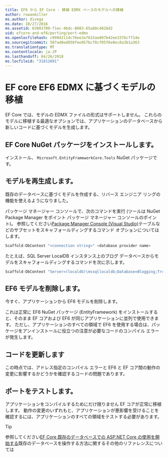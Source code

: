 ```yaml
---
title: EF6 から EF Core - 移植 EDMX ベースのモデルへの移植
author: rowanmiller
ms.author: divega
ms.date: 10/27/2016
ms.assetid: 63003709-f1ec-4bdc-8083-65a60c4826d2
uid: efcore-and-ef6/porting/port-edmx
ms.openlocfilehash: c999d2114c76ee3a7615ae897b42ee3376cff14e
ms.sourcegitcommit: 507a40ed050fee957bcf8cf05f6e0ec8a3b1a363
ms.translationtype: MT
ms.contentlocale: ja-JP
ms.lasthandoff: 04/26/2018
ms.locfileid: "31812691"
---
```

# <a name="porting-an-ef6-edmx-based-model-to-ef-core"></a>EF core EF6 EDMX に基づくモデルの移植

EF Core では、モデルの EDMX ファイルの形式はサポートしません。 これらのモデルに移植する最適なオプションでは、アプリケーションのデータベースから新しいコードに基づくモデルを生成します。

## <a name="install-ef-core-nuget-packages"></a>EF Core NuGet パッケージをインストールします。

インストール、 `Microsoft.EntityFrameworkCore.Tools` NuGet パッケージです。

## <a name="regenerate-the-model"></a>モデルを再生成します。

既存のデータベースに基づくモデルを作成する、リバース エンジニア リングの機能を使えるようになりました。

パッケージ マネージャー コンソールで、次のコマンドを実行 (ツールは NuGet Package Manager をポイント パッケージ マネージャー コンソールのポイント)。 参照してください[Package Manager Console (Visual Studio)](../../core/miscellaneous/cli/powershell.md)テーブルなどのサブセットをスキャフォールディングするコマンド オプションについてはします。

``` powershell
Scaffold-DbContext "<connection string>" <database provider name>
```

たとえば、SQL Server LocalDB インスタンス上のブログ データベースからモデルをスキャフォールディングするコマンドを次に示します。

``` powershell
Scaffold-DbContext "Server=(localdb)\mssqllocaldb;Database=Blogging;Trusted_Connection=True;" Microsoft.EntityFrameworkCore.SqlServer
```

## <a name="remove-ef6-model"></a>EF6 モデルを削除します。

今すぐ、アプリケーションから EF6 モデルを削除します。

これは正常に EF6 NuGet パッケージ (EntityFramework) をインストールすると、そのまま EF コアおよび EF6 が同じアプリケーションに並列で使用できます。 ただし、アプリケーションのすべての領域で EF6 を使用する場合は、パッケージをアンインストールに役立つの注意が必要なコードのコンパイル エラーが発生します。

## <a name="update-your-code"></a>コードを更新します

この時点では、アドレス指定のコンパイル エラーと EF6 と EF コア間の動作の変更に影響するかどうかを確認するコードの問題であります。

## <a name="test-the-port"></a>ポートをテストします。

アプリケーションをコンパイルするためにだけ限りません EF コアが正常に移植します。 動作の変更のいずれもと、アプリケーションが悪影響を受けることを確認するには、アプリケーションのすべての領域をテストする必要があります。

> [!TIP]
> 参照してください[EF Core 既存のデータベースでの ASP.NET Core の使用を開始する](xref:core/get-started/aspnetcore/existing-db)既存のデータベースを操作する方法に関するその他のリファレンスについては 
